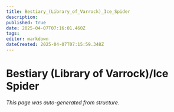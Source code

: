 ```yaml
---
title: Bestiary_(Library_of_Varrock)_Ice_Spider
description: 
published: true
date: 2025-04-07T07:16:01.460Z
tags: 
editor: markdown
dateCreated: 2025-04-07T07:15:59.348Z
---
```


# Bestiary (Library of Varrock)/Ice Spider

*This page was auto-generated from structure.*